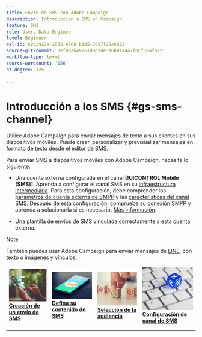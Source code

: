 ```yaml
---
title: Envío de SMS con Adobe Campaign
description: Introducción a SMS en Campaign
feature: SMS
role: User, Data Engineer
level: Beginner
exl-id: e2e2922a-2058-4588-b1b5-6997f29ee663
source-git-commit: 0ef082b49261d0d2de5a6891a4a7f0cf5aafa221
workflow-type: tm+mt
source-wordcount: '156'
ht-degree: 12%

---
```


# Introducción a los SMS {#gs-sms-channel}

Utilice Adobe Campaign para enviar mensajes de texto a sus clientes en sus dispositivos móviles. Puede crear, personalizar y previsualizar mensajes en formato de texto desde el editor de SMS.

Para enviar SMS a dispositivos móviles con Adobe Campaign, necesita lo siguiente:

* Una cuenta externa configurada en el canal **[!UICONTROL Mobile (SMS)]**. Aprenda a configurar el canal SMS en su [infraestructura intermediaria](sms-mid-sourcing.md). Para esta configuración, debe comprender los [parámetros de cuenta externa de SMPP](smpp-external-account.md) y las [características del canal SMS](sms-channel.md).
Después de esta configuración, compruebe su conexión SMPP y aprenda a solucionarla si es necesario. [Más información](smpp-connection.md).

* Una plantilla de envíos de SMS vinculada correctamente a esta cuenta externa.


>[!NOTE]
>
>También puedes usar Adobe Campaign para enviar mensajes de [LINE](../../send/line.md), con texto o imágenes y vínculos.


<table style="table-layout:fixed"><tr style="border: 0;">
<td>
<a href="create-sms.md">
<img alt="Creación de SMS" src="../../assets/do-not-localize/sms-sending.jpg">
</a>
<div><a href="create-sms.md"><strong>Creación de un envío de SMS</strong>
</div>
<p>
</td>
<td>
<a href="sms-content.md">
<img alt="Contenido SMS" src="../../assets/do-not-localize/sms.jpg">
</a>
<div>
<a href="sms-content.md"><strong>Defina su contenido de SMS</strong></a>
</div>
<p></td>
<td>
<a href="sms-audience.md">
<img alt="Público" src="../../assets/do-not-localize/sms-opt-out.jpg">
</a>
<div>
<a href="sms-audience.md"><strong>Selección de la audiencia</strong></a>
</div>
<p>
</td>
<td>
<a href="smpp-external-account.md">
<img alt="Configuración" src="../../assets/do-not-localize/sms-config.jpg">
</a>
<div>
<a href="smpp-external-account.md"><strong>Configuración de canal de SMS</strong></a>
</div>
<p>
</td>
</tr></table>

